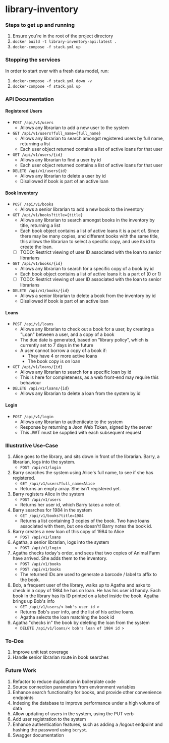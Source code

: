 # library-inventory

### Steps to get up and running
1. Ensure you're in the root of the project directory
2. `docker build -t library-inventory-api:latest .`
3. `docker-compose -f stack.yml up`

### Stopping the services
In order to start over with a fresh data model, run:
1. `docker-compose -f stack.yml down -v`
2. `docker-compose -f stack.yml up`


### API Documentation
#### Registered Users
- `POST /api/v1/users` 
  - Allows any librarian to add a new user to the system
- `GET /api/v1/users?full_name={full_name}` 
  - Allows any librarian to search amongst registered users by full name, returning a list
  - Each user object returned contains a list of active loans for that user
- `GET /api/v1/users/{id}` 
  - Allows any librarian to find a user by id
  - Each user object returned contains a list of active loans for that user
- `DELETE /api/v1/users{id}` 
  - Allows any librarian to delete a user by id
  - Disallowed if book is part of an active loan

#### Book Inventory
- `POST /api/v1/books` 
  - Allows a senior librarian to add a new book to the inventory
- `GET /api/v1/books?title={title}` 
  - Allows any librarian to search amongst books in the inventory by title, returning a list
  - Each book object contains a list of active loans it is a part of. Since there may be many copies, and different
    books with the same title, this allows the librarian to select a specific copy, and use its id to create the 
    loan.
  - [ ] TODO: Restrict viewing of user ID associated with the loan to senior librarians
- `GET /api/v1/books/{id}`
  - Allows any librarian to search for a specific copy of a book by id
  - Each book object contains a list of active loans it is a part of (0 or 1)
  - [ ] TODO: Restrict viewing of user ID associated with the loan to senior librarians
- `DELETE /api/v1/books/{id}`
  - Allows a senior librarian to delete a book from the inventory by id
  - Disallowed if book is part of an active loan

#### Loans
- `POST /api/v1/loans`
  - Allows any librarian to check out a book for a user, by creating a "Loan" between a user, and a copy of a book
  - The due date is generated, based on "library policy", which is currently set to 7 days in the future
  - A user cannot borrow a copy of a book if:
    - They have 4 or more active loans
    - The book copy is on loan
- `GET /api/v1/loans/{id}`
  - Allows any librarian to search for a specific loan by id
  - This is here for completeness, as a web front-end may require this behaviour
- `DELETE /api/v1/loans/{id}`
  - Allows any librarian to delete a loan from the system by id 
  
#### Login
- `POST /api/v1/login`
  - Allows any librarian to authenticate to the system
  - Response by returning a Json Web Token, signed by the server
  - This JWT must be supplied with each subsequent request
    

### Illustrative Use-Case
1. Alice goes to the library, and sits down in front of the librarian. Barry, a librarian, logs into the system.
   - `POST /api/v1/login`
2. Barry searches the system using Alice's full name, to see if she has registered.
   - `GET /api/v1/users?full_name=Alice`
   - Returns an empty array. She isn't registered yet.
3. Barry registers Alice in the system
   - `POST /api/v1/users`
   - Returns her user id, which Barry takes a note of.
4. Barry searches for 1984 in the system
   - `GET /api/v1/books?title=1984`
   - Returns a list containing 3 copies of the book. Two have loans associated with them, but one doesn't! Barry notes
    the book id.
5. Barry creates a new loan of this copy of 1984 to Alice
   - `POST /api/v1/loans`
6. Agatha, a senior librarian, logs into the system
   - `POST /api/v1/login`
7. Agatha checks today's order, and sees that two copies of Animal Farm have arrived. She adds them to the inventory.
   - `POST /api/v1/books`
   - `POST /api/v1/books`
   - The returned IDs are used to generate a barcode / label to affix to the book.
8. Bob, a frequent user of the library, walks up to Agatha and asks to check in a copy of 1984 he has on loan. He has
   his user id handy. Each book in the library has its ID printed on a label inside the book. Agatha brings up Bob's 
   info
   - `GET /api/v1/users/< bob's user id >`
   - Returns Bob's user info, and the list of his active loans.
   - Agatha selects the loan matching the book id
9. Agatha "checks in" the book by deleting the loan from the system
    - `DELETE /api/v1/loans/< bob's loan of 1984 id >`

### To-Dos
1. Improve unit test coverage
2. Handle senior librarian route in book searches

### Future Work 
1. Refactor to reduce duplication in boilerplate code
2. Source connection parameters from environment variables
3. Enhance search functionality for books, and provide other convenience endpoints
4. Indexing the database to improve performance under a high volume of data
5. Allow updating of users in the system, using the PUT verb
6. Add user registration to the system
7. Enhance authentication features, such as adding a /logout endpoint and hashing the password using `bcrypt`.
8. Swagger documentation
